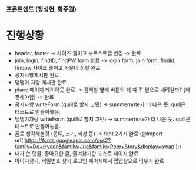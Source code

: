 ### 프론트엔드 (정성현, 황주원)

# 진행상황
- header, footer -> 사이즈 줄이고 부트스트랩 변경 -> 완료
- join, login, findID, findPW form 완료 -> login form, join form, findid, findpw 사이즈 줄이고 가운데 정렬 완료
- 공지사항게시판 완료
- 댕댕이 자랑 게시판 완료
- place 페이지 레이아웃 완료 -> 검색창 옆에 버튼이 왜 자 꾸 밑으로 내려갈까? (해결해야함) -> 완료 
- 공지사항 writeForm (quill로 할지 고민) -> summernote가 더 나은 듯. quill은 테스트로 만들어놓음. 
- 댕댕이자랑 writeForm (quill로 할지 고민) -> summernote가 더 나은 듯. quill은 테스트로 만들어놓음. 
- 폰트 생각해볼것 (종류, 크기, 색상 등) -> font 2가지 완료 (@import url('https://fonts.googleapis.com/css2?family=Do+Hyeon&family=Jua&family=Poor+Story&display=swap');)
- 내가 쓴 댓글, 좋아요한 글, 즐겨찾기한 포스트 페이지 완료
- 아이디찾기, 비밀번호 찾기 로그인 페이지에서 팝업창으로 띄우기 완료

